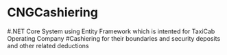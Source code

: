 # CNGCashiering
#.NET Core System using Entity Framework which is intented for TaxiCab Operating Company
#Cashiering for their boundaries and security deposits and other related deductions
